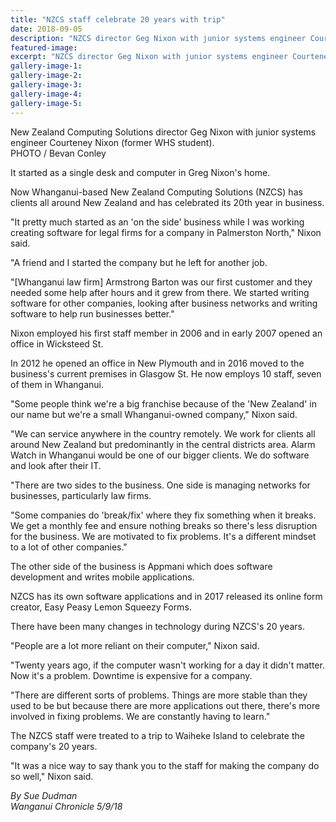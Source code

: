 ```yaml
---
title: "NZCS staff celebrate 20 years with trip"
date: 2018-09-05
description: "NZCS director Geg Nixon with junior systems engineer Courteney Nixon (former WHS student)..."
featured-image: 
excerpt: "NZCS director Geg Nixon with junior systems engineer Courteney Nixon (former WHS student)."
gallery-image-1: 
gallery-image-2: 
gallery-image-3: 
gallery-image-4: 
gallery-image-5: 
---
```


<p>New Zealand Computing Solutions director Geg Nixon with junior systems engineer Courteney Nixon (former WHS student).<br />PHOTO / Bevan Conley</p>
<p class="element element-paragraph">It started as a single desk and computer in Greg Nixon's home.</p>
<p class="element element-paragraph">Now Whanganui-based New Zealand Computing Solutions (NZCS) has clients all around New Zealand and has celebrated its 20th year in business.</p>
<p class="element element-paragraph">"It pretty much started as an 'on the side' business while I was working creating software for legal firms for a company in Palmerston North," Nixon said.</p>
<p class="element element-paragraph">"A friend and I started the company but he left for another job.</p>
<p class="element element-paragraph">"[Whanganui law firm] Armstrong Barton was our first customer and they needed some help after hours and it grew from there. We started writing software for other companies, looking after business networks and writing software to help run businesses better."</p>
<p class="element element-paragraph">Nixon employed his first staff member in 2006 and in early 2007 opened an office in Wicksteed St.</p>
<p class="element element-paragraph">In 2012 he opened an office in New Plymouth and in 2016 moved to the business's current premises in Glasgow St. He now employs 10 staff, seven of them in Whanganui.</p>
<p class="element element-paragraph">"Some people think we're a big franchise because of the 'New Zealand' in our name but we're a small Whanganui-owned company," Nixon said.</p>
<p class="element element-paragraph">"We can service anywhere in the country remotely. We work for clients all around New Zealand but predominantly in the central districts area. Alarm Watch in Whanganui would be one of our bigger clients. We do software and look after their IT.</p>
<p class="element element-paragraph">"There are two sides to the business. One side is managing networks for businesses, particularly law firms.</p>
<p class="element element-paragraph">"Some companies do 'break/fix' where they fix something when it breaks. We get a monthly fee and ensure nothing breaks so there's less disruption for the business. We are motivated to fix problems. It's a different mindset to a lot of other companies."</p>
<p class="element element-paragraph">The other side of the business is Appmani which does software development and writes mobile applications.</p>
<p class="element element-paragraph">NZCS has its own software applications and in 2017 released its online form creator, Easy Peasy Lemon Squeezy Forms.</p>
<p class="element element-paragraph">There have been many changes in technology during NZCS's 20 years.</p>
<p class="element element-paragraph">"People are a lot more reliant on their computer," Nixon said.</p>
<p class="element element-paragraph">"Twenty years ago, if the computer wasn't working for a day it didn't matter. Now it's a problem. Downtime is expensive for a company.</p>
<p class="element element-paragraph">"There are different sorts of problems. Things are more stable than they used to be but because there are more applications out there, there's more involved in fixing problems. We are constantly having to learn."</p>
<p class="element element-paragraph">The NZCS staff were treated to a trip to Waiheke Island to celebrate the company's 20 years.</p>
<p class="element element-paragraph">"It was a nice way to say thank you to the staff for making the company do so well," Nixon said.</p>
<p class="element element-paragraph"><em>By Sue Dudman</em><br /><em>Wanganui Chronicle 5/9/18</em></p>

